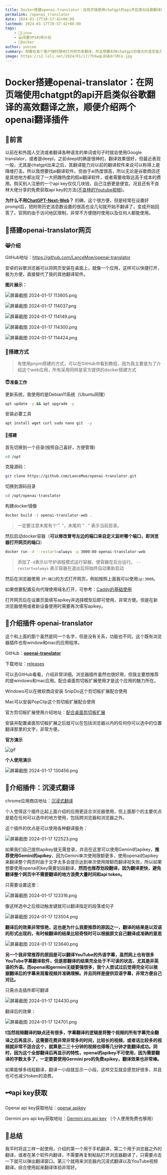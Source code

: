 ```yaml
---
title: Docker搭建openai-translator：在网页端使用chatgpt的api开启类似谷歌翻译的高效翻译之旅，顺便介绍两个openai翻译插件
permalink: /openai_translator
date: 2024-01-17T10:57:42+08:00
lastmod: 2024-01-17T19:57:42+08:00
tags: 
    - 🐘Linux
    - 💻闲置VPS利用计划
    - 🐋Docker
author: yuniee
summary: 想要在各个客户随时随地打开网页来翻译，并且想要利用chatgpt的强大的语言能力来帮你更准确自然的翻译，试试自托管一个网页翻译器。并且还有几个有意思的翻译插件值得了解一下。
image: https://s2.loli.net/2024/01/17/7hXwqL8GBdrlRCo.jpg
---
```


# Docker搭建openai-translator：在网页端使用chatgpt的api开启类似谷歌翻译的高效翻译之旅，顺便介绍两个openai翻译插件

<InArticleAdsense
    data-ad-client="ca-pub-5818850638223663"
    data-ad-slot="1327307385">
</InArticleAdsense>



## 🐙前言

以前在和外国人交流或者翻译各种语言的单词或句子时就会使用Google translator，或者是deepl，之前deepl的确是很神的，翻译效果很好，但最近表现一般，尤其是chatgpt出来之后，其翻译能力对以前的翻译软件来说可以称得上是降维打击。所以我想要找ai翻译软件。但由于ai热度很高，所以无论是谷歌商店还是其他地方都出现了一大把蹭热度的假ai翻译软件，或者需要收取远高于成本的费用。购买别人注册的一个api key仅仅几块钱，自己注册更是便宜。况且还有不良林大佬分享的免费获取api key的方法([不良林的Youtube视频](https://youtu.be/yndqfXr_qPg?si=6cOqlN9kgdr-ddYG))。



**为什么不用[ChatGPT-Next-Web](https://github.com/ChatGPTNextWeb/ChatGPT-Next-Web)？**          的确，这个很方便，但是经常在设置好prompt后，把附带历史消息数设置的很高也没几句就开始不翻译了，变成开始回答了。官网的由于访问地区限制，非常不方便随时使用以及任何人都能使用。

## 🦬搭建openai-translator网页

### 😸介绍

GitHub地址：https://github.com/LanceMoe/openai-translator

安卓的谷歌浏览器可以将网页安装在桌面上，就像一个应用，这样可以快捷打开，极为方便，直接替代了我的其他翻译软件。



**图片展示：**

![屏幕截图 2024-01-17 113805.png](https://s2.loli.net/2024/01/17/n2fDZbemAQk5hdP.png)



![屏幕截图 2024-01-17 114037.png](https://s2.loli.net/2024/01/17/xiUndzsIhaZ5LDC.png)



![屏幕截图 2024-01-17 114149.png](https://s2.loli.net/2024/01/17/XFVzA1Hsqi6ZkyG.png)



![屏幕截图 2024-01-17 114300.png](https://s2.loli.net/2024/01/17/5tsDSbBI3eRANJQ.png)



![屏幕截图 2024-01-17 114424.png](https://s2.loli.net/2024/01/17/xbuVe4tJ7ZQpMNn.png)

### 🐼搭建方式

> 有使用pnpm搭建的方式，可以在GitHub中看到教程，因为我主要是为了介绍这个web应用，所有采用同样是官方提供的docker搭建方式

#### 😇准备工作

更新系统，我使用的是Debian11系统（Ubuntu同理）

```bash
apt update -y && apt upgrade -y
```

安装必要工具

```bash
apt install wget curl sudo nano git  -y
```

#### 🚪搭建

首先切换到一个目录(按照自己喜好，方便管理)

```bash
cd /opt
```

克隆源码：

```bash
git clone https://github.com/LanceMoe/openai-translator.git
```

切换到源码目录

```bash
cd /opt/openai-translator
```

构建docker镜像

```bash
docker build -t openai-translator-web .
```

> 一定要注意末尾有个‘”. “，末尾的 “ . ” 表示当前目录。

然后启动docker容器（**可以修改冒号左边的端口来自定义监听哪个端口，即浏览器打开网页的端口**）

```bash
docker run -d --restart=always -p 3000:80 openai-translator-web
```

> 添加了`-d`表示以守护进程模式运行容器，使容器在后台运行。 `--restart=always` 表示容器在退出后将始终自动重新启动

然后在浏览器使用 `IP:端口`的方式打开网页，例如按照上面我可以使用`ip:3000`。

如果想要配置反向代理使用域名打开，可参考：[Caddy的基础使用](https://yunieebk.com/2023/07/30/caddy%E7%9A%84%E5%9F%BA%E7%A1%80%E4%BD%BF%E7%94%A8%EF%BC%8C%E4%B8%8B%E8%BD%BDcaddy%E5%B9%B6%E9%83%A8%E7%BD%B2%E5%8F%8D%E5%90%91%E4%BB%A3%E7%90%86%E5%92%8C%E8%87%AA%E5%8A%A8%E7%AD%BE%E5%8F%91-%E7%BB%AD%E6%9C%9Fssl-%E8%AF%81%E4%B9%A6/)



打开网页后在设置页面填写apikey并选择模型后即可使用，非常方便。但是在新浏览器使用或者新设备使用时需要再次填写apikey。

<InArticleAdsense
    data-ad-client="ca-pub-5818850638223663"
    data-ad-slot="1327307385">
</InArticleAdsense>



## 🐹介绍插件 openai-translator

这个和上面的那个虽然是同一个名字，但是没有关系，功能也不同，这个既有浏览器插件也有window和mac的应用程序。

GitHub：**[openai-translator](https://github.com/openai-translator/openai-translator)**

下载地址：[releases](https://github.com/openai-translator/openai-translator/releases)

可以去GitHub看看，介绍非常详细。浏览器插件虽然也很好用，但我主要想推荐的是windows和mac应用。配合桌面剪切板扩展使用才是这个应用的魅力所在。

Windows可以在微软商店安装 SnipDo这个剪切板扩展配合使用

Mac可以安装PopClip这个剪切板扩展配合使用

官方剪切板扩展使用介绍地址：[配合桌面剪切板扩展](https://github.com/openai-translator/openai-translator/blob/main/CLIP-EXTENSIONS.md)



安装并配置桌面剪切板扩展之后就可以在包括浏览器以内的任何你可以选中的位置翻译那里的文字，非常方便。

**官方演示**

![gif](https://user-images.githubusercontent.com/1206493/240358161-2788eb97-d00b-4808-aa86-a7fcfe3f71dd.gif)



**个人使用演示**

![屏幕截图 2024-01-17 130456.png](https://s2.loli.net/2024/01/17/KrBtXWhRgP2opSE.png)





## 🦔介绍插件：沉浸式翻译

chrome应用商店地址：[沉浸式翻译](https://chromewebstore.google.com/detail/%E6%B2%89%E6%B5%B8%E5%BC%8F%E7%BF%BB%E8%AF%91-%E5%8F%8C%E8%AF%AD%E5%AF%B9%E7%85%A7%E7%BD%91%E9%A1%B5%E7%BF%BB%E8%AF%91-pdf%E6%96%87%E6%A1%A3%E7%BF%BB%E8%AF%91/bpoadfkcbjbfhfodiogcnhhhpibjhbnh?pli=1)

个人觉得这个插件比起上面介绍的应用更适合浏览器使用，但上面那个的主要优点是能在任何可以选中的地方使用，包括跨浏览器和浏览器之外。

这个插件的优点是可以使用各种翻译服务：

![屏幕截图 2024-01-17 122523.png](https://s2.loli.net/2024/01/17/Tt75hXJkZipfP3s.png)

如果我们自己提供apikey就无需登录，并且在这里可以使用Gemini的apikey，**推荐使用Gemini的apikey**，因为Gemini单次使用限额更多，使用openai的apikey来翻译整个网页时由于文字太多会提示达到单次使用限额而翻译视失败，所以如果想要使用openai的key需要划段翻译，**然而也推荐划段翻译，因为翻译更快，避免翻译整个网页中不需要翻译的地方浪费大量时间和api token。**



只需要设置这里：

![屏幕截图 2024-01-17 123316.png](https://s2.loli.net/2024/01/17/qwRuxMFzK4ZJbyW.png)

像这样选中之后按动触发键就可以翻译指定的段落或句子

![屏幕截图 2024-01-17 123504.png](https://s2.loli.net/2024/01/17/lpMOQiEGfc82FJ9.png)

**翻译后的效果非常惊艳，这也是为什么我要推荐的原因之一，翻译的结果是以双语的形式出现的，有时候翻译的结果比较奇怪时可以根据原文自己翻译成准确的意思**

![屏幕截图 2024-01-17 123640.png](https://s2.loli.net/2024/01/17/CxXYfd59vqBerFa.png)



**另一个我非常推荐的原因是可以翻译YouTube的外语字幕，虽然网上也有很多YouTube字幕翻译软件，但是那翻译的结果完全处于不可读的状态，尤其是非英语的外语。而openai和germini无疑要强很多，我个人尝试过后觉得完全可以根据翻译后的字幕来观看视频并准确理解。并且同样是提供双语字幕，非常方便自己对比。**



只需点击插件即可翻译

![屏幕截图 2024-01-17 124430.png](https://s2.loli.net/2024/01/17/5VYi61T7WcDd4Gf.png)

翻译后的效果：

![屏幕截图 2024-01-17 124701.png](https://s2.loli.net/2024/01/17/u9YFbBxVwqn7jUr.png)



**❗当然视频翻译的缺点还有很多，字幕翻译的逻辑是将整个视频的所有字幕完全翻译之后再显示，这需要花费非常非常多的时间，比较长的视频，或者话比较多的视频就非常不适合这个，就算是二三十分钟的视频也得等几分钟才能翻译成功。同时，因为这个全部翻译后再显示的特性，openai的apikey不可使用，因为需要翻译的字数太多了，一定要要使用Germini pro的免费apikey，翻译效果也非常棒。**

如果能够多线程翻译，翻译一小段就显示一小段，这样交互就会感觉好很多，并且也可也减少token的浪费。



## 🗝️api key获取

Openai api key获取地址：[openai apikey](https://platform.openai.com/api-keys)

Germini pro api key获取地址：[Germini pro api key](https://makersuite.google.com/app/apikey)    （个人使用免费也够用）



## 🤑总结

我平时将这三样一起使用，介绍的第一个用于手机翻译，第二个用于浏览器之外的翻译，或者在某个软件内翻译，不需要再复制粘贴打开浏览器翻译了，只需要点击一下就可以弹出翻译窗口。第三个就用来浏览器内沉浸式翻译以及YouTube视频翻译。综合使用起来翻译体验非常好。

<InArticleAdsense
    data-ad-client="ca-pub-5818850638223663"
    data-ad-slot="1327307385">
</InArticleAdsense>
